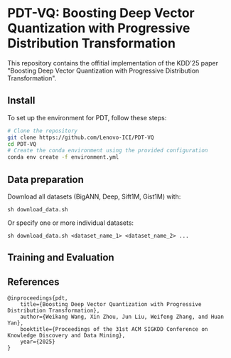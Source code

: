 # PDT-VQ: Boosting Deep Vector Quantization with Progressive Distribution Transformation

This repository contains the offitial implementation of the KDD'25 paper "Boosting Deep Vector Quantization with Progressive Distribution Transformation".

## Install
To set up the environment for PDT, follow these steps:

```bash
# Clone the repository
git clone https://github.com/Lenovo-ICI/PDT-VQ
cd PDT-VQ
# Create the conda environment using the provided configuration
conda env create -f environment.yml
```

## Data preparation

Download all datasets (BigANN, Deep, Sift1M, Gist1M) with:

```
sh download_data.sh
```

Or specify one or more individual datasets: 

```
sh download_data.sh <dataset_name_1> <dataset_name_2> ...
```

## Training and Evaluation



## References

```
@inproceedings{pdt,
    title={Boosting Deep Vector Quantization with Progressive Distribution Transformation},
    author={Weikang Wang, Xin Zhou, Jun Liu, Weifeng Zhang, and Huan Yan},
    booktitle={Proceedings of the 31st ACM SIGKDD Conference on Knowledge Discovery and Data Mining},
    year={2025}
}
```